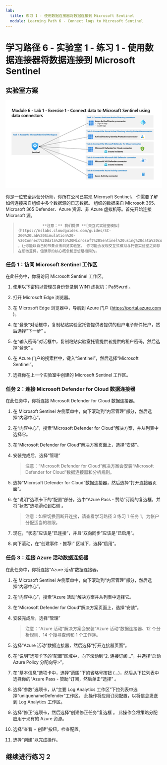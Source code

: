 ```yaml
---
lab:
  title: 练习 1 - 使用数据连接器将数据连接到 Microsoft Sentinel
  module: Learning Path 6 - Connect logs to Microsoft Sentinel
---
```


# 学习路径 6 - 实验室 1 - 练习 1 - 使用数据连接器将数据连接到 Microsoft Sentinel

## 实验室方案

![实验室概述。](../Media/SC-200-Lab_Diagrams_Mod6_L1_Ex1.png)

你是一位安全运营分析师，你所在公司已实现 Microsoft Sentinel。 你需要了解如何连接来自组织中多个数据源的日志数据。 组织的数据来自 Microsoft 365、Microsoft 365 Defender、Azure 资源、非 Azure 虚拟机等。首先开始连接 Microsoft 源。

>                **注意：** 我们提供 **[交互式实验室模拟](https://mslabs.cloudguides.com/guides/SC-200%20Lab%20Simulation%20-%20Connect%20data%20to%20Microsoft%20Sentinel%20using%20data%20connectors)** ，让你能以自己的节奏点击浏览实验室。 你可能会发现交互式模拟与托管实验室之间存在细微差异，但演示的核心概念和思想是相同的。 


### 任务 1：访问 Microsoft Sentinel 工作区

在此任务中，你将访问 Microsoft Sentinel 工作区。

1. 使用以下密码以管理员身份登录到 WIN1 虚拟机：Pa55w.rd 。  

1. 打开 Microsoft Edge 浏览器。

1. 在 Microsoft Edge 浏览器中，导航到 Azure 门户 (https://portal.azure.com )。

1. 在“登录”对话框中，复制粘贴实验室托管提供者提供的租户电子邮件帐户，然后选择“下一步”  。

1. 在“输入密码”对话框中，复制粘贴实验室托管提供者提供的租户密码，然后选择“登录”  。

1. 在 Azure 门户的搜索栏中，键入“Sentinel”，然后选择“Microsoft Sentinel”。

1. 选择你在上一个实验室中创建的 Microsoft Sentinel 工作区。


### 任务 2：连接 Microsoft Defender for Cloud 数据连接器

在此任务中，你将连接 Microsoft Defender for Cloud 数据连接器。

1. 在 Microsoft Sentinel 左侧菜单中，向下滚动到“内容管理”部分，然后选择“内容中心”。

1. 在“内容中心”，搜索“Microsoft Defender for Cloud”解决方案，并从列表中选择它。

1. 在“Microsoft Defender for Cloud”解决方案页面上，选择“安装”。

1. 安装完成后，选择“管理”

    >注意：“Microsoft Defender for Cloud”解决方案会安装“Microsoft Defender for Cloud”数据连接器和分析规则。 

1. 选择“Microsoft Defender for Cloud”数据连接器，然后选择“打开连接器页面”。

1. 在“说明”选项卡下的“配置”部分，选中“Azure Pass - 赞助”订阅的复选框，并将“状态”选项滑动到右侧  。

    >注意：如果切换回断开连接，请查看学习路径 3 练习 1 任务 1，为帐户分配适当的权限。

1. 现在，“状态”应该是“已连接”，并且“双向同步”应该是“已启用”。

1. 向下滚动，在“创建事件 - 推荐!” 区域下，选择“启用”。

### 任务 3：连接 Azure 活动数据连接器

在此任务中，你将连接“Azure 活动”数据连接器。

1. 在 Microsoft Sentinel 左侧菜单中，向下滚动到“内容管理”部分，然后选择“内容中心”。

1. 在“内容中心”，搜索“Azure 活动”解决方案并从列表中选择它。

1. 在“Microsoft Defender for Cloud”解决方案页面上，选择“安装”。

1. 安装完成后，选择“管理”

    >注意：“Azure 活动”解决方案会安装“Azure 活动”数据连接器、12 个分析规则、14 个搜寻查询和 1 个工作簿。 

1. 选择“Azure 活动”数据连接器，然后选择“打开连接器页面”。

1. 在“说明”选项卡下的“配置”区域中，向下滚动到“2.  连接订阅...”，并选择“启动 Azure Policy 分配向导>”。

1. 在“基本信息”选项卡中，选择“范围”下的省略号按钮 (...)，然后从下拉列表中选择你的“Azure Pass - 赞助”订阅，然后单击“选择”  。

1. 选择“参数”选项卡，从“主要 Log Analytics 工作区”下拉列表中选择“uniquenameDefender”工作区。 此操作将应用订阅配置，以将信息发送到 Log Analytics 工作区。

1. 选择“修正”选项卡，然后选择“创建修正任务”复选框 。 此操作会将策略分配应用于现有的 Azure 资源。

1. 选择“查看 + 创建”按钮，检查配置。

1. 选择“创建”以完成操作。

## 继续进行练习 2
